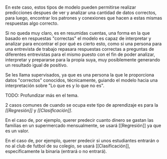 En este caso, estos tipos de modelo pueden permitirse realizar predicciones despues de ver y analizar una cantidad de datos correctos, para luego, encontrar los patrones y conexiones que hacen a estas mismas respuestas algo correcto.

Si no queda muy claro, es en resumidas cuentas, una forma en la que basado en respuestas "correctas" el modelo es capaz de interpretar y analizar para encontrar el por qué es cierto esto, como si una persona para una entrevista de trabajo repasara respuestas correctas a preguntas de diferentes entrevistas para el mismo puesto con el fin de poder analizar, interpretar y prepararse para la propia suya, muy posiblemente generando un resultado igual de positivo.

Se les llama supervisados, ya que es una persona la que le proporciona datos "correctos" conocidos, técnicamente, guiando el modelo hacia una interpretación sobre "Lo que es y lo que no es".

TODO: Profundizar más en el tema.

2 casos comunes de cuando se ocupa este tipo de aprendizaje es para la *[[Regresión]]* y *[[Clasificación]]*.

En el caso de, por ejemplo, querer predecir cuanto dinero se gastan las familias en un supermercado mensualmente, se usará [[Regresión]] ya que es un valor.

En el caso de, por ejemplo, querer predecir si unos estudiantes entrarán o no al club de futbol de su colegio, se usará [[Clasificación]], específicamente la binaria (entrará o no entrará).
